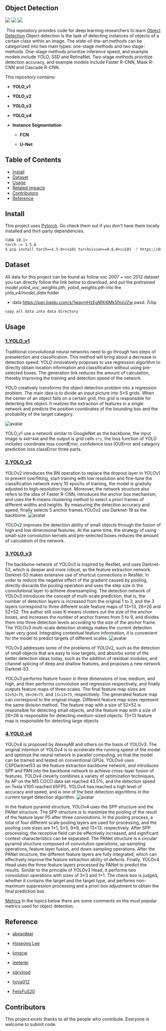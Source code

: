 ## Object Detection

[![](https://img.shields.io/badge/version-1.0.0-brightgreen.svg)](https://github.com/bruce1408/Pytorch_learning)
![](https://img.shields.io/badge/platform-Pytorch-brightgreen.svg)
![](https://img.shields.io/badge/python-3.6-blue.svg)

&nbsp;This repository provides code for deep learning researchers to learn [Object Detection](https://machinelearningmastery.com/object-recognition-with-deep-learning/)
Object detection is the task of detecting instances of objects of a certain class within an image. The state-of-the-art methods can be categorized into two main types: one-stage methods and two stage-methods. One-stage methods prioritize inference speed, and example models include YOLO, SSD and RetinaNet. Two-stage methods prioritize detection accuracy, and example models include Faster R-CNN, Mask R-CNN and Cascade R-CNN.

This repository contains:

- **YOLO_v1**
- **YOLO_v2**
- **YOLO_v3**
- **YOLO_v4**
- **Instance Segmentation**

  - **FCN**

  - **U-Net**

## Table of Contents

- [Install](#install)
- [Dataset](#Dataset)
- [Usage](#usage)
- [Related impacts](#Related-impacts)
- [Contributors](#Contributors)
- [Reference](#Reference)

## Install

This project uses [Pytorch](https://pytorch.org/get-started/previous-versions/). Go check them out if you don't have them locally installed and thirt-party dependencies.

```sh
CUDA 10.1+
torch >= 1.5.0
$ pip install torch==1.5.0+cu101 torchvision==0.6.0+cu101 -f https://download.pytorch.org/whl/torch_stable.html
```

## Dataset

All data for this project can be found as follow
voc 2007 + voc 2012 dataset you can directly follow the link below to download, and put the pretrained model _yolo4_voc_weights.pth_, _yolo4_weights.pth_ into the _yolo_v4/model_data_ folder

- data <https://pan.baidu.com/s/1waymHzEgMXi6Mk5fiixUZw> pasd: 7cbp

```sh
copy all data into data directory
```

## Usage

### [1.YOLO_v1](https://arxiv.org/abs/1506.02640)

Traditional convolutional neural networks need to go through two steps of preselection and classification. This method will bring about a decrease in detection speed. YOLO innovatively proposes to use regression algorithm to directly obtain location information and classification without using pre-selected boxes. The generation link reduces the amount of calculation, thereby improving the training and detection speed of the network.

YOLO creatively transforms the object detection problem into a regression problem. The main idea is to divide an input picture into S×S grids. When the center of an object falls on a certain grid, this grid is responsible for detecting this object. It realizes the extraction of features in a single network and predicts the position coordinates of the bounding box and the probability of the target category.

![avatar](data/yolov1.png)

YOLO_v1 use a network similar to GoogleNet as the backbone, the input image is `448*448` and the output is grid cells `s*s`, the loss function of YOLO includes coordinate loss coordError, confidence loss IOUError and category prediction loss classError three parts.

### [2.YOLO_v2](https://arxiv.org/abs/1612.08242)

YOLOv2 introduces the BN operation to replace the dropout layer in YOLOv1 to prevent overfitting, start training with low resolution and fine-tune the classification network every 10 epochs of training, the model is gradully adjusted to high-resolution input. Moreover, the network structure also refers to the idea of Faster R-CNN, introduces the anchor box mechanism, and uses the K-means clustering method to select a priori frames of different widths and heights. By measuring the detection accuracy and speed, finally selects 5 anchor frames.YOLOv2 use Darknet-19 as the backbone.
![avatar](data/yolov2.png)

YOLOv2 improves the detection ability of small objects through the fusion of high and low dimensional features. At the same time, the strategy of using small-size convolution kernels and pre-selected boxes reduces the amount of calculation of the network.

### [3.YOLO_v3](https://arxiv.org/abs/1804.02767)

The backbone network of YOLOv3 is inspired by ResNet, and uses Darknet-53, which is deeper and more robust, as the feature extraction network. Darknet-53 makes extensive use of shortcut connections in ResNet. In order to reduce the negative effect of the gradient caused by pooling, directly discards the pooling operation and uses the step size in the convolutional layer to achieve downsampling. The detection network of YOLOv3 introduces the concept of multi-scale prediction, that is, the number of detection layers is increased from the original 1 to 3, and the 3 layers correspond to three different scale feature maps of 13×13, 26×26 and 52×52. The author still uses K-means clusters out the size of the anchor boxes, and increases the number of anchor frames from 5 to 9, and divides them into three detection levels according to the size of the anchor frame. The YOLOv3 multi-scale detection strategy makes the current detection layer very good. Integrating contextual feature information, it is convenient for the model to predict targets of different scales.
![avatar](data/yolov3.png)

YOLOv3 addresses some of the problems of YOLOv2, such as the detection of small objects that are easy to lose targets, and absorbs some of the better detection ideas today, such as the addition of residual modules, and channel splicing of deep and shallow features, and proposes a new network Darknet-53.

YOLOv3 performs feature fusion in three dimensions of low, medium, and high, and then performs convolution and regression respectively, and finally outputs feature maps of three scales. The final feature map sizes are `52×52×75`, `26×26×75`, and `13×13×75`, respectively. The generated feature map can correspond to the original image. Different feature map sizes represent the same division method. The feature map with a size of 52×52 is responsible for detecting small objects, and the feature map with a size of 26×26 is responsible for detecting medium-sized objects. 13×13 feature map is responsible for detecting large objects

### [4.YOLO_v4](https://arxiv.org/abs/2004.10934)

YOLOv4 is proposed by AlexeyAB and others on the basis of YOLOv3. The original intention of YOLOv4 is to accelerate the running speed of the model and optimize the neural network in parallel computing, so that the model can be trained and tested on conventional GPUs. YOLOv4 uses CSPDarknet53 as the feature extraction backbone network, and introduces SPP and PAN into the backbone network to achieve cross-layer fusion of features. YOLOv4 cleverly combines a variety of optimization techniques, its AP on the MS COCO data set reached 43.5%, and the detection speed on Tesla V100 reached 65FPS. YOLOv4 has reached a high level of accuracy and speed, and is one of the best detection algorithms in the current target detection algorithm.
![avatar](data/yolov4.png)

In the feature pyramid structure, YOLOv4 uses the SPP structure and the PANet structure. The SPP structure is to maximize the pooling of the result of the feature layer P5 after three convolutions. In the pooling process, a total of four different scale pooling layers are used for processing, and the pooling core sizes are 1×1, 5×5, 9×9, and 13×13, respectively. After SPP processing, the receptive field can be effectively increased, and significant context characteristics can be separated. The PANet structure is a circular pyramid structure composed of convolution operations, up-sampling operations, feature layer fusion, and down-sampling operations. After the PANet structure, the different feature layers are fully integrated, which can effectively improve the feature extraction ability of defects. Finally, YOLOv4 Head uses the three feature layers processed by PANet to predict the results. Similar to the principle of YOLOv3 Head, it performs two convolution operations with sizes of 3×3 and 1×1. The check box is judged, whether it contains the target and the target type, and performs non-maximum suppression processing and a priori box adjustment to obtain the final prediction box.

[Metrics](https://github.com/rafaelpadilla/Object-Detection-Metrics)
In the topics below there are some comments on the most popular metrics used for object detection.

## Reference

- [abeardear](https://github.com/abeardear)
- [Hoseong Lee](https://github.com/hoya012/deep_learning_object_detection)

- [longcw](https://github.com/longcw/yolo2-pytorch)

- [leetenki](https://github.com/leetenki/YOLOv2)

- [sgrvinod](https://github.com/sgrvinod/a-PyTorch-Tutorial-to-Object-Detection)

- [hoya012](https://github.com/hoya012/deep_learning_object_detection)

- [FelixFu520](原项目地址：https://github.com/FelixFu520/yolov1)

## Contributors

This project exists thanks to all the people who contribute.
Everyone is welcome to submit code.
